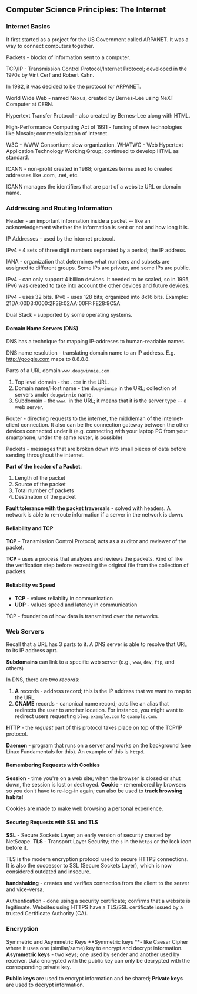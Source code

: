 ## Computer Science Principles: The Internet

### Internet Basics
It first started as a project for the US Government called ARPANET. It was a way to connect computers together.

Packets - blocks of information sent to a computer.

TCP/IP - Transmission Control Protocol/Internet Protocol; developed in the 1970s by Vint Cerf and Robert Kahn.

In 1982, it was decided to be the protocol for ARPANET.

World Wide Web - named Nexus, created by Bernes-Lee using NeXT Computer at CERN.

Hypertext Transfer Protocol - also created by Bernes-Lee along with HTML.

High-Performance Computing Act of 1991 - funding of new technologies like Mosaic; commercialization of internet.

W3C - WWW Consortium; slow organization.
WHATWG - Web Hypertext Application Technology Working Group; continued to develop HTML as standard.

ICANN - non-profit created in 1988; organizes terms used to created addresses like .com, .net, etc.

ICANN manages the identifiers that are part of a website URL or domain name.

### Addressing and Routing Information

Header - an important information inside a packet -- like an acknowledgement whether the information is sent or not and how long it is.

IP Addresses - used by the internet protocol.

IPv4 - 4 sets of three digit numbers separated by a period; the IP address.

IANA - organization that determines what numbers and subsets are assigned to different groups. Some IPs are private, and some IPs are public.

IPv4 - can only support 4 billion devices. It needed to be scaled, so in 1995, IPv6 was created to take into account the other devices and future devices.

IPv4 - uses 32 bits.
IPv6 - uses 128 bits; organized into 8x16 bits.
Example: 21DA:00D3:0000:2F3B:02AA:00FF:FE28:9C5A

Dual Stack - supported by some operating systems.

#### Domain Name Servers (DNS)
DNS has a technique for mapping IP-addreses to human-readable names.

DNS name resolution - translating domain name to an IP address. E.g. http://google.com maps to 8.8.8.8.

Parts of a URL domain `www.dougwinnie.com`
1. Top level domain - the `.com` in the URL.
2. Domain name/Host name - the `dougwinnie` in the URL; collection of servers under `dougwinnie` name.
3. Subdomain - the `www.` in the URL; it means that it is the server type -- a web server.

Router - directing requests to the internet, the middleman of the internet-client connection. It also can be the connection gateway between the other devices connected under it (e.g. connecting with your laptop PC from your smartphone, under the same router, is possible)

Packets - messages that are broken down into small pieces of data before sending throughout the internet.

**Part of the header of a Packet**:
1. Length of the packet
2. Source of the packet
3. Total number of packets
4. Destination of the packet

**Fault tolerance with the packet traversals** - solved with headers. A network is able to re-route information if a server in the network is down.

#### Reliability and TCP
**TCP** - Transmission Control Protocol; acts as a auditor and reviewer of the packet.

**TCP** - uses a process that analyzes and reviews the packets. Kind of like the verification step before recreating the original file from the collection of packets.

#### Reliability vs Speed
* **TCP** - values reliablity in communication
* **UDP** - values speed and latency in communication

TCP - foundation of how data is transmitted over the networks.

### Web Servers
Recall that a URL has 3 parts to it. A DNS server is able to resolve that URL to its IP address aprt.

**Subdomains** can link to a specific web server (e.g., `www`, `dev`, `ftp`, and others)

In DNS, there are two _records_:
1. **A** records - address record; this is the IP address that we want to map to the URL.
2. **CNAME** records - canonical name record; acts like an alias that redirects the user to another location. For instance, you might want to redirect users requesting `blog.example.com` to `example.com`.

**HTTP** - the *request* part of this protocol takes place on top of the TCP/IP protocol.

**Daemon** - program that runs on a server and works on the background (see Linux Fundamentals for this). An example of this is `httpd`. 

#### Remembering Requests with Cookies
**Session** - time you're on a web site; when the browser is closed or shut down, the session is lost or destroyed.
**Cookie** - remembered by browsers so you don't have to re-log-in again; can also be used to **track browsing habits**!

Cookies are made to make web browsing a personal experience.

#### Securing Requests with SSL and TLS
**SSL** - Secure Sockets Layer; an early version of security created by NetScape.
**TLS** - Transport Layer Security; the `s` in the `https` or the lock icon before it.

TLS is the modern encryption protocol used to secure HTTPS connections. It is also the successor to SSL (Secure Sockets Layer), which is now considered outdated and insecure.

**handshaking** - creates and verifies connection from the client to the server and vice-versa.

Authentication - done using a security certificate; confirms that a website is legitimate. Websites using HTTPS have a TLS/SSL certificate issued by a trusted Certificate Authority (CA).

### Encryption

Symmetric and Asymmetric Keys
**Symmetric keys **- like Caesar Cipher where it uses one (similar/same) key to encrypt and decrypt information.
**Asymmetric keys** - two keys; one used by sender and another used by receiver. Data encrypted with the public key can only be decrypted with the corresponding private key.

**Public keys** are used to encrypt information and be shared; **Private keys** are used to decrypt information.

